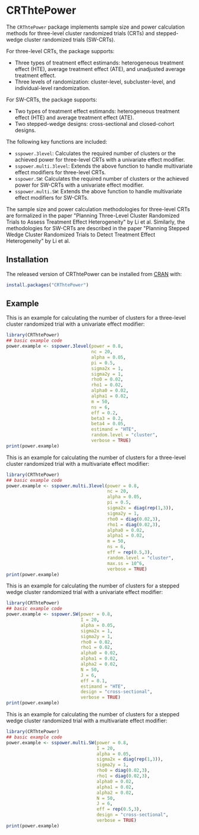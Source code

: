 
# CRThtePower

<!-- badges: start -->
<!-- badges: end -->

The `CRThtePower` package implements sample size and power calculation methods for three-level cluster randomized trials (CRTs) and stepped-wedge cluster randomized trials (SW-CRTs). 

For three-level CRTs, the package supports:
- Three types of treatment effect estimands: heterogeneous treatment effect (HTE), average treatment effect (ATE), and unadjusted average treatment effect.
- Three levels of randomization: cluster-level, subcluster-level, and individual-level randomization.

For SW-CRTs, the package supports:
- Two types of treatment effect estimands: heterogeneous treatment effect (HTE) and average treatment effect (ATE).
- Two stepped-wedge designs: cross-sectional and closed-cohort designs.

The following key functions are included:
- `sspower.3level`: Calculates the required number of clusters or the achieved power for three-level CRTs with a univariate effect modifier.
- `sspower.multi.3level`: Extends the above function to handle multivariate effect modifiers for three-level CRTs.
- `sspower.SW`: Calculates the required number of clusters or the achieved power for SW-CRTs with a univariate effect modifier.
- `sspower.multi.SW`: Extends the above function to handle multivariate effect modifiers for SW-CRTs.

The sample size and power calculation methodologies for three-level CRTs are formalized in the paper "Planning Three-Level Cluster Randomized Trials to Assess Treatment Effect Heterogeneity" by Li et al. 
Similarly, the methodologies for SW-CRTs are described in the paper "Planning Stepped Wedge Cluster Randomized Trials to Detect Treatment Effect Heterogeneity" by Li et al.

## Installation

The released version of CRThtePower can be installed from
[CRAN](https://CRAN.R-project.org) with:

``` r
install.packages("CRThtePower")
```

## Example

This is an example for calculating the number of clusters for a three-level cluster randomized trial with a univariate effect modifier:

``` r
library(CRThtePower)
## basic example code
power.example <- sspower.3level(power = 0.8,
                                nc = 20,
                                alpha = 0.05,
                                pi = 0.5,
                                sigma2x = 1,
                                sigma2y = 1,
                                rho0 = 0.02,
                                rho1 = 0.02,
                                alpha0 = 0.02,
                                alpha1 = 0.02,
                                m = 50,
                                ns = 6,
                                eff = 0.2,
                                beta3 = 0.2,
                                beta4 = 0.05,
                                estimand = "HTE",
                                random.level = "cluster",
                                verbose = TRUE)
print(power.example)
```


This is an example for calculating the number of clusters for a three-level cluster randomized trial with a multivariate effect modifier:

``` r
library(CRThtePower)
## basic example code
power.example <- sspower.multi.3level(power = 0.8,
                                      nc = 20,
                                      alpha = 0.05,
                                      pi = 0.5,
                                      sigma2x = diag(rep(1,3)),
                                      sigma2y = 1,
                                      rho0 = diag(0.02,3),
                                      rho1 = diag(0.02,3),
                                      alpha0 = 0.02,
                                      alpha1 = 0.02,
                                      m = 50,
                                      ns = 6,
                                      eff = rep(0.5,3),
                                      random.level = "cluster",
                                      max.ss = 10^6,
                                      verbose = TRUE)
print(power.example)
```



This is an example for calculating the number of clusters for a stepped wedge cluster randomized trial with a univariate effect modifier:

``` r
library(CRThtePower)
## basic example code
power.example <- sspower.SW(power = 0.8,
                            I = 20,
                            alpha = 0.05,
                            sigma2x = 1,
                            sigma2y = 1,
                            rho0 = 0.02,
                            rho1 = 0.02,
                            alpha0 = 0.02,
                            alpha1 = 0.02,
                            alpha2 = 0.02,
                            N = 50,
                            J = 6,
                            eff = 0.1,
                            estimand = "HTE",
                            design = "cross-sectional",
                            verbose = TRUE)
print(power.example)
```


This is an example for calculating the number of clusters for a stepped wedge cluster randomized trial with a multivariate effect modifier:

``` r
library(CRThtePower)
## basic example code
power.example <- sspower.multi.SW(power = 0.8,
                                  I = 20,
                                  alpha = 0.05,
                                  sigma2x = diag(rep(1,3)),
                                  sigma2y = 1,
                                  rho0 = diag(0.02,3),
                                  rho1 = diag(0.02,3),
                                  alpha0 = 0.02,
                                  alpha1 = 0.02,
                                  alpha2 = 0.02,
                                  N = 50,
                                  J = 6,
                                  eff = rep(0.5,3),
                                  design = "cross-sectional",
                                  verbose = TRUE)
print(power.example)
```

